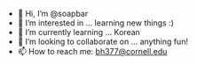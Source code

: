 - 👋 Hi, I’m @soapbar
- 👀 I’m interested in ... learning new things :)
- 🌱 I’m currently learning ... Korean
- 💞️ I’m looking to collaborate on ... anything fun!
- 📫 How to reach me: bh377@cornell.edu

<!---
soapbar/soapbar is a ✨ special ✨ repository because its `README.md` (this file) appears on your GitHub profile.
You can click the Preview link to take a look at your changes.
--->
